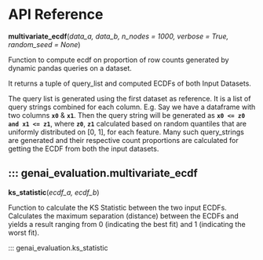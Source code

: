 # API Reference

**multivariate_ecdf**(*data_a, data_b, n_nodes = 1000, verbose = True, random_seed = None*)


Function to compute ecdf on proportion of row counts generated
by dynamic pandas queries on a dataset.

It returns a tuple of query_list and computed ECDFs of both Input Datasets.

The query list is generated using the first dataset as reference. It is a list of query strings combined for each column.
E.g. Say we have a dataframe with two columns **`x0`** & **`x1`**. Then the query string will be generated as **`x0 <= z0 and x1 <= z1`**, where **`z0`**, **`z1`** calculated based on random quantiles that are uniformly distributed on [0, 1], for each feature.
Many such query_strings are generated and their respective count proportions are calculated for getting the ECDF from both the input datasets.

::: genai_evaluation.multivariate_ecdf
--------------------------------
**ks_statistic**(*ecdf_a, ecdf_b*)

Function to calculate the KS Statistic between the two input ECDFs.
Calculates the maximum separation (distance) between the ECDFs and yields a result ranging from 0 (indicating the best fit) and 1 (indicating the worst fit).

::: genai_evaluation.ks_statistic